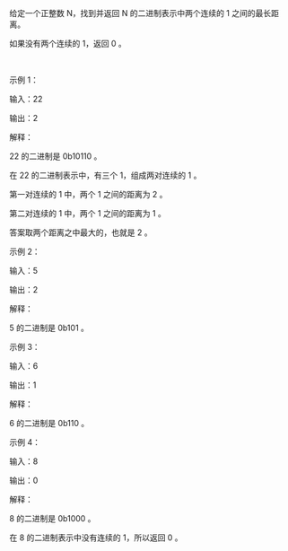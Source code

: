 给定一个正整数 N，找到并返回 N 的二进制表示中两个连续的 1 之间的最长距离。 

如果没有两个连续的 1，返回 0 。

 

示例 1：

输入：22

输出：2

解释：

22 的二进制是 0b10110 。

在 22 的二进制表示中，有三个 1，组成两对连续的 1 。

第一对连续的 1 中，两个 1 之间的距离为 2 。

第二对连续的 1 中，两个 1 之间的距离为 1 。

答案取两个距离之中最大的，也就是 2 。

示例 2：

输入：5

输出：2

解释：

5 的二进制是 0b101 。

示例 3：

输入：6

输出：1

解释：

6 的二进制是 0b110 。

示例 4：

输入：8

输出：0

解释：

8 的二进制是 0b1000 。

在 8 的二进制表示中没有连续的 1，所以返回 0 。
